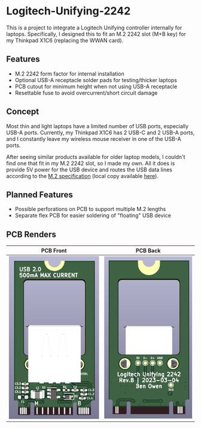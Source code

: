 # Logitech-Unifying-2242

This is a project to integrate a Logitech Unifying controller internally for laptops.  Specifically, I designed this to fit an M.2 2242 slot (M+B key) for my Thinkpad X1C6 (replacing the WWAN card).

## Features
- M.2 2242 form factor for internal installation
- Optional USB-A receptacle solder pads for testing/thicker laptops
- PCB cutout for minimum height when not using USB-A receptacle
- Resettable fuse to avoid overcurrent/short circuit damage

## Concept

Most thin and light laptops have a limited number of USB ports, especially USB-A ports.  Currently, my Thinkpad X1C6 has 2 USB-C and 2 USB-A ports, and I constantly leave my wireless mouse receiver in one of the USB-A ports.

After seeing similar products available for older laptop models, I couldn't find one that fit in my M.2 2242 slot, so I made my own.  All it does is provide 5V power for the USB device and routes the USB data lines according to the [M.2 specification](https://pcisig.com/specifications/pciexpress/M.2_Specification/) (local copy available [here](Docs/PCIe%20M.2%20Specification%20(Revision%201.0).pdf)).

## Planned Features
- Possible perforations on PCB to support multiple M.2 lengths
- Separate flex PCB for easier soldering of "floating" USB device

## PCB Renders

|PCB Front|PCB Back|
|---------|--------|
|![PCB front](CAD/Render_FRONT.png)|![PCB back](CAD/Render_BACK.png)|